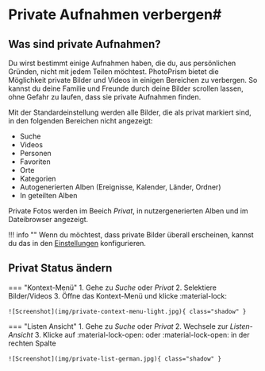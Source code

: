 # Private Aufnahmen verbergen#
## Was sind private Aufnahmen? ##
Du wirst bestimmt einige Aufnahmen haben, die du, aus persönlichen Gründen, nicht mit jedem Teilen möchtest.
PhotoPrism bietet die Möglichkeit private Bilder und Videos in einigen Bereichen zu verbergen.
So kannst du deine Familie und Freunde durch deine Bilder scrollen lassen, ohne Gefahr zu laufen, dass sie private Aufnahmen finden.

Mit der Standardeinstellung werden alle Bilder, die als privat markiert sind, in den folgenden Bereichen nicht angezeigt:

 * Suche
 * Videos
 * Personen
 * Favoriten
 * Orte
 * Kategorien
 * Autogenerierten Alben (Ereignisse, Kalender, Länder, Ordner)
 * In geteilten Alben

Private Fotos werden im Beeich *Privat*, in nutzergenerierten Alben und im Dateibrowser angezeigt.
 
!!! info ""
     Wenn du möchtest, dass private Bilder überall erscheinen, kannst du das in den  [Einstellungen](../settings/general.md) konfigurieren.

## Privat Status ändern ##
=== "Kontext-Menü"
     1. Gehe zu *Suche* oder *Privat*
     2. Selektiere Bilder/Videos
     3. Öffne das Kontext-Menü und klicke :material-lock:

    ![Screenshot](img/private-context-menu-light.jpg){ class="shadow" }

=== "Listen Ansicht"
     1. Gehe zu *Suche* oder *Privat*
     2. Wechsele zur *Listen-Ansicht*
     3. Klicke auf :material-lock-open: oder :material-lock-open: in der rechten Spalte

    ![Screenshot](img/private-list-german.jpg){ class="shadow" }
